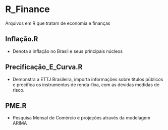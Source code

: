 # R_Finance
Arquivos em R que tratam de economia e finanças

## Inflação.R
- Denota a inflação no Brasil e seus principais núcleos

## Precificação_E_Curva.R
- Demonstra a ETTJ Brasileira, importa informações sobre títulos públicos e precifica os instrumentos de renda-fixa, com as devidas medidas de risco.

## PME.R
- Pesquisa Mensal de Comércio e projeções através da modelagem ARIMA
